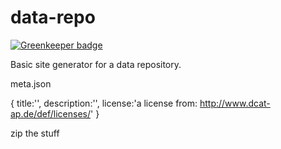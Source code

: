 # data-repo

[![Greenkeeper badge](https://badges.greenkeeper.io/technologiestiftung/data-repo.svg)](https://greenkeeper.io/)

Basic site generator for a data repository.


meta.json

{
	title:'',
	description:'',
	license:'a license from: http://www.dcat-ap.de/def/licenses/'
}

zip the stuff
